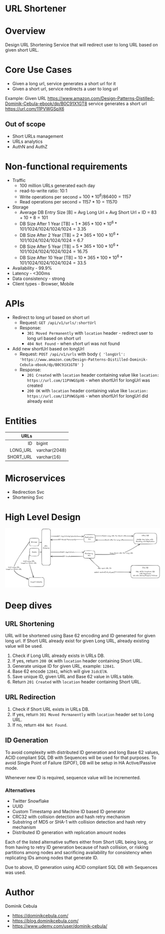 # URL Shortener

# Overview

Design URL Shortening Service that will redirect user to long URL based on given short URL.

# Core Use Cases

* Given a long url, service generates a short url for it
* Given a short url, service redirects a user to long url

Example:
Given URL https://www.amazon.com/Design-Patterns-Distilled-Dominik-Cebula-ebook/dp/B0C91X1GT8 service generates a short
url https://url.com/11PVWGSpX6

## Out of scope

* Short URLs management
* URLs analytics
* AuthN and AuthZ

# Non-functional requirements

* Traffic
    * 100 million URLs generated each day
    * read-to-write ratio: 10:1
  * Write operations per second = $`100 * 10^6 / 86400 = 1157`$
  * Read operations per second = $`1157 * 10 = 11570`$
* Storage
    * Average DB Entry Size [B] = Avg Long Url + Avg Short Url + ID = $`83 + 10 + 8 = 101`$
    * DB Size After 1 Year [TB] = $`1 * 365 * 100*10^6 * 101 / 1024 / 1024 / 1024 / 1024 = 3.35`$
    * DB Size After 2 Year [TB] = $`2 * 365 * 100*10^6 * 101 / 1024 / 1024 / 1024 / 1024 = 6.7`$
    * DB Size After 5 Year [TB] = $`5 * 365 * 100*10^6 * 101 / 1024 / 1024 / 1024 / 1024 = 16.75`$
    * DB Size After 10 Year [TB] = $`10 * 365 * 100*10^6 * 101 / 1024 / 1024 / 1024 / 1024 = 33.5`$
* Availability - 99.9%
* Latency - <300ms
* Data consistency - strong
* Client types - Browser, Mobile

# APIs

* Redirect to long url based on short url
    * Request: `GET /api/v1/urls/:shortUrl`
    * Response:
        * `301 Moved Permanently` with `location` header - redirect user to long url based on short url
        * `404 Not Found` - when short url was not found
* Add new shortUrl based on longUrl
    * Request: `POST /api/v1/urls` with body
      `{ 'longUrl': 'https://www.amazon.com/Design-Patterns-Distilled-Dominik-Cebula-ebook/dp/B0C91X1GT8' }`
    * Response:
        * `201 Created` with `location` header containing value like `location: https://url.com/11PVWGSpX6` - when
          shortUrl for longUrl was created
        * `200 OK` with `location` header containing value like `location: https://url.com/11PVWGSpX6` - when
          shortUrl for longUrl did already exist

# Entities

|      URLs |               |
|----------:|---------------|
|        ID | bigint        |
|  LONG_URL | varchar(2048) |
| SHORT_URL | varchar(16)   |

# Microservices

* Redirection Svc
* Shortening Svc

# High Level Design

![diagram.png](diagram.png)

# Deep dives

## URL Shortening

URL will be shortened using Base 62 encoding and ID generated for given long url. If Short URL already exist for given
Long URL, already existing value will be used.

1. Check if Long URL already exists in URLs DB.
2. If yes, return `200 OK` with `location` header containing Short URL.
3. Generate unique ID for given URL, example: `12841`.
4. Base 62 encode `12841`, which will give `3idcElN`.
5. Save unique ID, given URL and Base 62 value in URLs table.
6. Return `201 Created` with `location` header containing Short URL.

## URL Redirection

1. Check if Short URL exists in URLs DB.
2. If yes, return `301 Moved Permanently` with `location` header set to Long URL.
3. If no, return `404 Not Found`.

## ID Generation

To avoid complexity with distributed ID generation and long Base 62 values, ACID compliant SQL DB with Sequences will be
used for that purposes. To avoid Single Point of Failure (SPOF), DB will be setup in HA Active/Passive mode.

Whenever new ID is required, sequence value will be incremented.

### Alternatives

* Twitter Snowflake
* UUID
* Custom Timestamp and Machine ID based ID generator
* CRC32 with collision detection and hash retry mechanism
* Substring of MD5 or SHA-1 with collision detection and hash retry mechanism
* Distributed ID generation with replication amount nodes

Each of the listed alternative suffers either from Short URL being long, or from having to retry ID generation because
of hash collision, or risking partitions among nodes and sacrificing availability for consistency when replicating IDs
among
nodes that generate ID.

Due to above, ID generation using ACID compliant SQL DB with Sequences was used.

# Author

Dominik Cebula

* https://dominikcebula.com/
* https://blog.dominikcebula.com/
* https://www.udemy.com/user/dominik-cebula/
